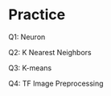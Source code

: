 # Practice  
Q1: Neuron                                         
               
Q2: K Nearest Neighbors        
            
Q3: K-means                    
   
Q4: TF Image Preprocessing                     
      
